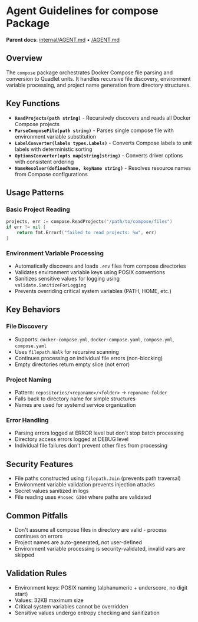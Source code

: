 # Agent Guidelines for compose Package

**Parent docs**: [internal/AGENT.md](../AGENT.md) • [/AGENT.md](../../AGENT.md)

## Overview
The `compose` package orchestrates Docker Compose file parsing and conversion to Quadlet units. It handles recursive file discovery, environment variable processing, and project name generation from directory structures.

## Key Functions
- **`ReadProjects(path string)`** - Recursively discovers and reads all Docker Compose projects
- **`ParseComposeFile(path string)`** - Parses single compose file with environment variable substitution
- **`LabelConverter(labels types.Labels)`** - Converts Compose labels to unit labels with deterministic sorting
- **`OptionsConverter(opts map[string]string)`** - Converts driver options with consistent ordering
- **`NameResolver(definedName, keyName string)`** - Resolves resource names from Compose configurations

## Usage Patterns

### Basic Project Reading
```go
projects, err := compose.ReadProjects("/path/to/compose/files")
if err != nil {
    return fmt.Errorf("failed to read projects: %w", err)
}
```

### Environment Variable Processing
- Automatically discovers and loads `.env` files from compose directories
- Validates environment variable keys using POSIX conventions
- Sanitizes sensitive values for logging using `validate.SanitizeForLogging`
- Prevents overriding critical system variables (PATH, HOME, etc.)

## Key Behaviors

### File Discovery
- Supports: `docker-compose.yml`, `docker-compose.yaml`, `compose.yml`, `compose.yaml`
- Uses `filepath.Walk` for recursive scanning
- Continues processing on individual file errors (non-blocking)
- Empty directories return empty slice (not error)

### Project Naming
- Pattern: `repositories/<reponame>/<folder>` → `reponame-folder`
- Falls back to directory name for simple structures
- Names are used for systemd service organization

### Error Handling
- Parsing errors logged at ERROR level but don't stop batch processing
- Directory access errors logged at DEBUG level
- Individual file failures don't prevent other files from processing

## Security Features
- File paths constructed using `filepath.Join` (prevents path traversal)
- Environment variable validation prevents injection attacks
- Secret values sanitized in logs
- File reading uses `#nosec G304` where paths are validated

## Common Pitfalls
- Don't assume all compose files in directory are valid - process continues on errors
- Project names are auto-generated, not user-defined
- Environment variable processing is security-validated, invalid vars are skipped

## Validation Rules
- Environment keys: POSIX naming (alphanumeric + underscore, no digit start)
- Values: 32KB maximum size
- Critical system variables cannot be overridden
- Sensitive values undergo entropy checking and sanitization
